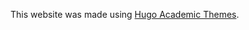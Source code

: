
This website was made using [Hugo Academic Themes](https://github.com/wowchemy/starter-hugo-academic). 
